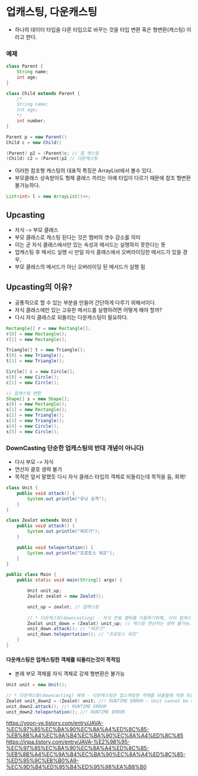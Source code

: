# 업캐스팅, 다운캐스팅

- 하나의 데이터 타입을 다른 타입으로 바꾸는 것을 타입 변환 혹은 형변환(캐스팅) 이라고 한다.

### 예제 
``` java
class Parent {
	String name;
    int age;
}

class Child extends Parent {
	/*
    String name;
    int age;
    */
	int number;
}

Parent p = new Parent()
Child c = new Child()

(Parent) p2 = (Parent)c; // 업 캐스팅
(Child) c2 = (Parent)p2 // 다운캐스팅
```

- 이러한 참조형 캐스팅의 대표적 특징은 ArrayList에서 볼수 있다.
- 부모클래스 상속받아도 형제 클래스 끼리는 아예 타입이 다르기 때문에 참조 형변환 불가능하다.
``` java
List<int> l = new ArrayList()<>;
```

## Upcasting
- 자식 -> 부모 클래스
- 부모 클래스로 캐스팅 된다는 것은 멤버의 갯수 감소를 의미
- 이는 곧 자식 클래스에서만 있는 속성과 메서드는 실행하지 못한다는 뜻
- 업캐스팅 후 메서드 실행 시 만일 자식 클래스에서 오버라이딩한 메서드가 있을 경우,
- 부모 클래스의 메서드가 아닌 오버라이딩 된 메서드가 실행 됨

## Upcasting의 이유?
- 공통적으로 할 수 있는 부분을 만들어 간단하게 다루기 위해서이다.
- 자식 클래스에만 있는 고유한 메서드를 실행하려면 어떻게 해야 할까?
- 다시 자식 클래스로 되돌리는 다운캐스팅이 필요하다.
```java
Rectangle[] r = new Rectangle[];
r[0] = new Rectangle();
r[1] = new Rectangle();

Triangle[] t = new Triangle[];
t[0] = new Triangle();
t[1] = new Triangle();

Circle[] c = new Circle[];
c[0] = new Circle();
c[1] = new Circle();

// 업캐스팅 변환
Shape[] s = new Shape[];
s[0] = new Rectangle();
s[1] = new Rectangle();
s[2] = new Triangle();
s[3] = new Triangle();
s[4] = new Circle();
s[5] = new Circle();
```

### DownCasting  단순한 업캐스팅의 반대 개념이 아니다)
- 다시 부모 -> 자식
- 연산자 괄호 생략 불가
- 목적은 앞서 말했듯 다시 자식 클래스 타입의 객체로 되돌리는데 목적을 둠, 회복!
``` java
class Unit {
    public void attack() {
        System.out.println("유닛 공격");
    }
}

class Zealot extends Unit {
    public void attack() {
        System.out.println("찌르기");
    }

    public void teleportation() {
        System.out.println("프로토스 워프");
    }
}

public class Main {
    public static void main(String[] args) {

        Unit unit_up;
        Zealot zealot = new Zealot();

        unit_up = zealot; // 업캐스팅
        
        // * 다운캐스팅(downcasting) - 자식 전용 멤버를 이용하기위해, 이미 업캐스팅한 객체를 되돌릴때 사용
        Zealot unit_down = (Zealot) unit_up; // 캐스팅 연산자는 생략 불가능. 반드시 기재
        unit_down.attack(); // "찌르기"
        unit_down.teleportation(); // "프로토스 워프"
    }
}
```

#### 다운캐스팅은 업캐스팅한 객체를 되돌리는것이 목적임
- 본래 부모 객체를 자식 객체로 강제 형변환은 불가능
``` java
Unit unit = new Unit();

// * 다운캐스팅(downcasting) 예외 - 다운캐스팅은 업스캐팅한 객체를 되돌릴때 적용 되는것이지, 오리지날 부모 객체를 자식 객체로 강제 형변환은 불가능
Zealot unit_down2 = (Zealot) unit; //! RUNTIME ERROR - Unit cannot be cast to Zealot
unit_down2.attack(); //! RUNTIME ERROR
unit_down2.teleportation(); //! RUNTIME ERROR
```

https://yoon-ve.tistory.com/entry/JAVA-%EC%97%85%EC%BA%90%EC%8A%A4%ED%8C%85-%EB%8B%A4%EC%9A%B4%EC%BA%90%EC%8A%A4%ED%8C%85
https://inpa.tistory.com/entry/JAVA-%E2%98%95-%EC%97%85%EC%BA%90%EC%8A%A4%ED%8C%85-%EB%8B%A4%EC%9A%B4%EC%BA%90%EC%8A%A4%ED%8C%85-%ED%95%9C%EB%B0%A9-%EC%9D%B4%ED%95%B4%ED%95%98%EA%B8%B0
